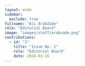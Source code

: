 ```yaml
---
layout: wide
sidebar:
  exclude: true
fullname: "Ali ArabZade"
role: "Editorial Board"
image: "images/staff/arabzade.png"
contributions:
  - id: "1"
    title: "Issue No. 1"
    role: "Editorial Board"
    date: 2024-03-16
---
```

